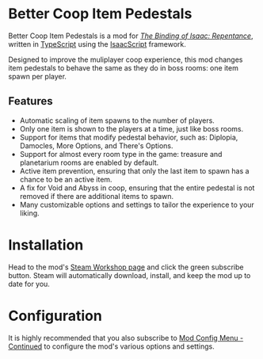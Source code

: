 # Better Coop Item Pedestals
Better Coop Item Pedestals is a mod for *[The Binding of Isaac: Repentance](https://store.steampowered.com/app/1426300/The_Binding_of_Isaac_Repentance/)*, written in [TypeScript](https://www.typescriptlang.org/) using the [IsaacScript](https://isaacscript.github.io/) framework.

Designed to improve the muliplayer coop experience, this mod changes item pedestals to behave the same as they do in boss rooms: one item spawn per player.
## Features
* Automatic scaling of item spawns to the number of players.
* Only one item is shown to the players at a time, just like boss rooms.
* Support for items that modify pedestal behavior, such as: Diplopia, Damocles, More Options, and There's Options.
* Support for almost every room type in the game: treasure and planetarium rooms are enabled by default.
* Active item prevention, ensuring that only the last item to spawn has a chance to be an active item.
* A fix for Void and Abyss in coop, ensuring that the entire pedestal is not removed if there are additional items to spawn.
* Many customizable options and settings to tailor the experience to your liking. 

# Installation
Head to the mod's [Steam Workshop page](https://steamcommunity.com/sharedfiles/filedetails/?id=2491785532) and click the green subscribe button. Steam will automatically download, install, and keep the mod up to date for you.

# Configuration
It is highly recommended that you also subscribe to [Mod Config Menu - Continued](https://steamcommunity.com/sharedfiles/filedetails/?id=2487535818&searchtext=config+menu) to configure the mod's various options and settings.
